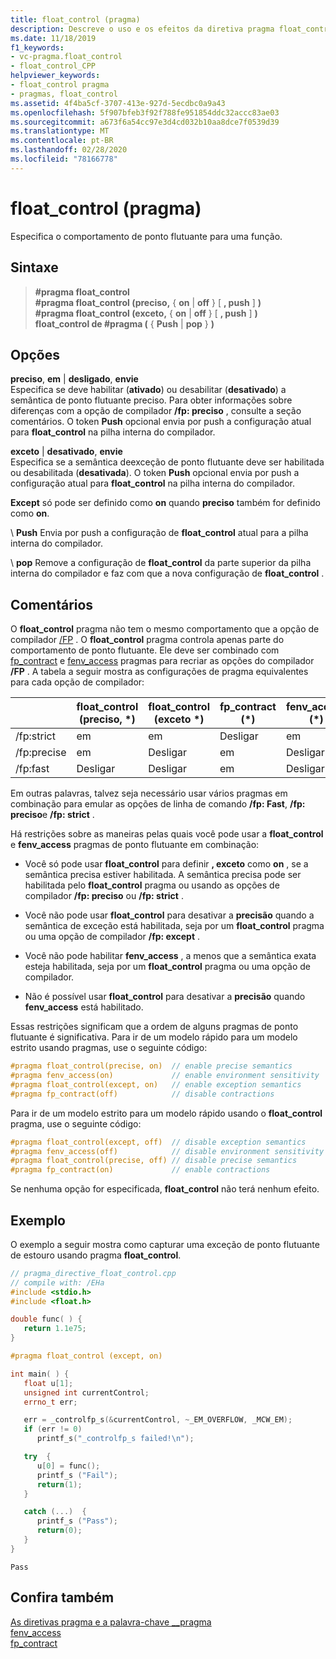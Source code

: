 ```yaml
---
title: float_control (pragma)
description: Descreve o uso e os efeitos da diretiva pragma float_control. A diretiva float_control controla o estado da semântica precisa de ponto flutuante e semântica de exceção em tempo de execução.
ms.date: 11/18/2019
f1_keywords:
- vc-pragma.float_control
- float_control_CPP
helpviewer_keywords:
- float_control pragma
- pragmas, float_control
ms.assetid: 4f4ba5cf-3707-413e-927d-5ecdbc0a9a43
ms.openlocfilehash: 5f907bfeb3f92f788fe951854ddc32accc83ae03
ms.sourcegitcommit: a673f6a54cc97e3d4cd032b10aa8dce7f0539d39
ms.translationtype: MT
ms.contentlocale: pt-BR
ms.lasthandoff: 02/28/2020
ms.locfileid: "78166778"
---
```

# <a name="float_control-pragma"></a>float_control (pragma)

Especifica o comportamento de ponto flutuante para uma função.

## <a name="syntax"></a>Sintaxe

> **#pragma float_control**\
> **#pragma float_control (preciso,** { **on** | **off** } [ **, push** ] **)** \
> **#pragma float_control (exceto,** { **on** | **off** } [ **, push** ] **)** \
> **float_control de #pragma (** { **Push** | **pop** } **)**

## <a name="options"></a>Opções

**preciso**, **em** | **desligado**, **envie**\
Especifica se deve habilitar (**ativado**) ou desabilitar (**desativado**) a semântica de ponto flutuante preciso. Para obter informações sobre diferenças com a opção de compilador **/fp: preciso** , consulte a seção comentários. O token **Push** opcional envia por push a configuração atual para **float_control** na pilha interna do compilador.

**exceto** |  **desativado**, **envie**\
Especifica se a semântica deexceção de ponto flutuante deve ser habilitada ou desabilitada (**desativada**). O token **Push** opcional envia por push a configuração atual para **float_control** na pilha interna do compilador.

**Except** só pode ser definido como **on** quando **preciso** também for definido como **on**.

\ **Push**
Envia por push a configuração de **float_control** atual para a pilha interna do compilador.

\ **pop**
Remove a configuração de **float_control** da parte superior da pilha interna do compilador e faz com que a nova configuração de **float_control** .

## <a name="remarks"></a>Comentários

O **float_control** pragma não tem o mesmo comportamento que a opção de compilador [/FP](../build/reference/fp-specify-floating-point-behavior.md) . O **float_control** pragma controla apenas parte do comportamento de ponto flutuante. Ele deve ser combinado com [fp_contract](../preprocessor/fp-contract.md) e [fenv_access](../preprocessor/fenv-access.md) pragmas para recriar as opções do compilador **/FP** . A tabela a seguir mostra as configurações de pragma equivalentes para cada opção de compilador:

| | float_control (preciso, \*) | float_control (exceto \*) | fp_contract (\*) | fenv_access (\*) |
|-|-|-|-|-|
| /fp:strict             | em  | em  | Desligar | em  |
| /fp:precise            | em  | Desligar | em  | Desligar |
| /fp:fast               | Desligar | Desligar | em  | Desligar |

Em outras palavras, talvez seja necessário usar vários pragmas em combinação para emular as opções de linha de comando **/fp: Fast**, **/fp: preciso**e **/fp: strict** .

Há restrições sobre as maneiras pelas quais você pode usar a **float_control** e **fenv_access** pragmas de ponto flutuante em combinação:

- Você só pode usar **float_control** para definir **, exceto** como **on** , se a semântica precisa estiver habilitada. A semântica precisa pode ser habilitada pelo **float_control** pragma ou usando as opções de compilador **/fp: preciso** ou **/fp: strict** .

- Você não pode usar **float_control** para desativar a **precisão** quando a semântica de exceção está habilitada, seja por um **float_control** pragma ou uma opção de compilador **/fp: except** .

- Você não pode habilitar **fenv_access** , a menos que a semântica exata esteja habilitada, seja por um **float_control** pragma ou uma opção de compilador.

- Não é possível usar **float_control** para desativar a **precisão** quando **fenv_access** está habilitado.

Essas restrições significam que a ordem de alguns pragmas de ponto flutuante é significativa. Para ir de um modelo rápido para um modelo estrito usando pragmas, use o seguinte código:

```cpp
#pragma float_control(precise, on)  // enable precise semantics
#pragma fenv_access(on)             // enable environment sensitivity
#pragma float_control(except, on)   // enable exception semantics
#pragma fp_contract(off)            // disable contractions
```

Para ir de um modelo estrito para um modelo rápido usando o **float_control** pragma, use o seguinte código:

```cpp
#pragma float_control(except, off)  // disable exception semantics
#pragma fenv_access(off)            // disable environment sensitivity
#pragma float_control(precise, off) // disable precise semantics
#pragma fp_contract(on)             // enable contractions
```

Se nenhuma opção for especificada, **float_control** não terá nenhum efeito.

## <a name="example"></a>Exemplo

O exemplo a seguir mostra como capturar uma exceção de ponto flutuante de estouro usando pragma **float_control**.

```cpp
// pragma_directive_float_control.cpp
// compile with: /EHa
#include <stdio.h>
#include <float.h>

double func( ) {
   return 1.1e75;
}

#pragma float_control (except, on)

int main( ) {
   float u[1];
   unsigned int currentControl;
   errno_t err;

   err = _controlfp_s(&currentControl, ~_EM_OVERFLOW, _MCW_EM);
   if (err != 0)
      printf_s("_controlfp_s failed!\n");

   try  {
      u[0] = func();
      printf_s ("Fail");
      return(1);
   }

   catch (...)  {
      printf_s ("Pass");
      return(0);
   }
}
```

```Output
Pass
```

## <a name="see-also"></a>Confira também

[As diretivas pragma e a palavra-chave __pragma](../preprocessor/pragma-directives-and-the-pragma-keyword.md)\
[fenv_access](../preprocessor/fenv-access.md)\
[fp_contract](../preprocessor/fp-contract.md)
